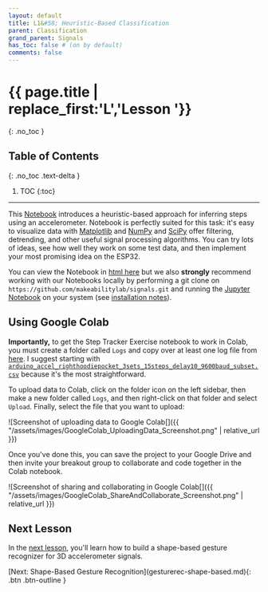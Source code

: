 ```yaml
---
layout: default
title: L1&#58; Heuristic-Based Classification
parent: Classification
grand_parent: Signals
has_toc: false # (on by default)
comments: false
---
```


# {{ page.title | replace_first:'L','Lesson '}}
{: .no_toc }

## Table of Contents
{: .no_toc .text-delta }

1. TOC
{:toc}
---

This [Notebook](StepTracker/index.html) introduces a heuristic-based approach for inferring steps using an accelerometer. Notebook is perfectly suited for this task: it's easy to visualize data with [Matplotlib](https://matplotlib.org/) and [NumPy](https://numpy.org/) and [SciPy](https://www.scipy.org/scipylib/index.html) offer filtering, detrending, and other useful signal processing algorithms. You can try lots of ideas, see how well they work on some test data, and then implement your most promising idea on the ESP32.

You can view the Notebook in [html here](StepTracker/index.html) but we also **strongly** recommend working with our Notebooks locally by performing a git clone on `https://github.com/makeabilitylab/signals.git` and running the [Jupyter Notebook](https://github.com/makeabilitylab/signals/blob/master/Projects/StepTracker/StepTracker-Exercises.ipynb) on your system (see [installation notes](jupyter-notebook.md)).

## Using Google Colab

**Importantly,** to get the Step Tracker Exercise notebook to work in Colab, you must create a folder called `Logs` and copy over at least one log file from [here](https://github.com/makeabilitylab/signals/tree/master/Projects/StepTracker/Logs). I suggest starting with [`arduino_accel_righthoodiepocket_3sets_15steps_delay10_9600baud_subset.csv`](https://github.com/makeabilitylab/signals/blob/master/Projects/StepTracker/Logs/arduino_accel_righthoodiepocket_3sets_15steps_delay10_9600baud_subset.csv) because it's the most straightforward. 

To upload data to Colab, click on the folder icon on the left sidebar, then make a new folder called `Logs`, and then right-click on that folder and select `Upload`. Finally, select the file that you want to upload:

![Screenshot of uploading data to Google Colab[]({{ "/assets/images/GoogleColab_UploadingData_Screenshot.png" | relative_url }})

Once you've done this, you can save the project to your Google Drive and then invite your breakout group to collaborate and code together in the Colab notebook.

![Screenshot of sharing and collaborating in Google Colab[]({{ "/assets/images/GoogleColab_ShareAndCollaborate_Screenshot.png" | relative_url }})

## Next Lesson

In the [next lesson](gesturerec-shape-based.md), you'll learn how to build a shape-based gesture recognizer for 3D accelerometer signals.

<span class="fs-6">
[Next: Shape-Based Gesture Recognition](gesturerec-shape-based.md){: .btn .btn-outline }
</span>